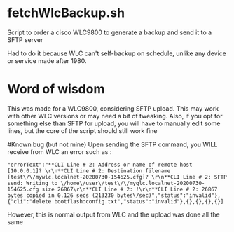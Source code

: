 # fetchWlcBackup.sh
Script to order a cisco WLC9800 to generate a backup and send it to a SFTP server

Had to do it because WLC can't self-backup on schedule, unlike any device or service made after 1980.

# Word of wisdom
This was made for a WLC9800, considering SFTP upload. This may work with other WLC versions or may need a bit of tweaking.
Also, if you opt for something else than SFTP for upload, you will have to manually edit some lines, but the core of the script should still work fine

#Known bug (but not mine)
Upen sending the SFTP command, you WILL receive from WLC an error such as : 
```
"errorText":"**CLI Line # 2: Address or name of remote host [10.0.0.1]? \r\n**CLI Line # 2: Destination filename [test\/\/mywlc.localnet-20200730-154625.cfg]? \r\n**CLI Line # 2: SFTP send: Writing to \/home\/user\/test\/\/myqlc.localnet-20200730-154625.cfg size 26867\r\n**CLI Line # 2: !\r\n**CLI Line # 2: 26867 bytes copied in 0.126 secs (213230 bytes\/sec)","status":"invalid"},{"cli":"delete bootflash:config.txt","status":"invalid"},{},{},{},{}]
```
However, this is normal output from WLC and the upload was done all the same
